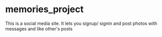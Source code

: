 # memories_project
This is a social media site. It lets you signup/ signin and post photos with messages and like other's posts
